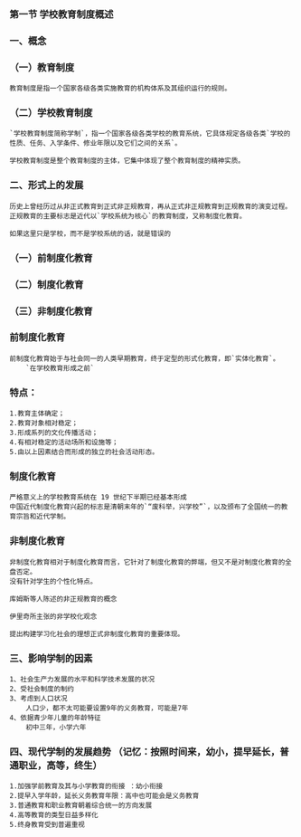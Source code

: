 ### 第一节 学校教育制度概述
### 一、概念
### （一）教育制度
    教育制度是指一个国家各级各类实施教育的机构体系及其组织运行的规则。

### （二）学校教育制度
    `学校教育制度简称学制`，指一个国家各级各类学校的教育系统，它具体规定各级各类`学校的性质、任务、入学条件、修业年限以及它们之间的关系`。

    学校教育制度是整个教育制度的主体，它集中体现了整个教育制度的精神实质。

### 二、形式上的发展
    历史上曾经历过从非正式教育到正式非正规教育，再从正式非正规教育到正规教育的演变过程。
    正规教育的主要标志是近代以`学校系统为核心`的教育制度，又称制度化教育。

    如果这里只是学校，而不是学校系统的话，就是错误的

### （一）前制度化教育
### （二）制度化教育
### （三）非制度化教育

### 前制度化教育
    前制度化教育始于与社会同一的人类早期教育，终于定型的形式化教育，即`实体化教育`。
        `在学校教育形成之前`

### 特点：
    1.教育主体确定；
    2.教育对象相对稳定；
    3.形成系列的文化传播活动；
    4.有相对稳定的活动场所和设施等；
    5.由以上因素结合而形成的独立的社会活动形态。

### 制度化教育
    严格意义上的学校教育系统在 19 世纪下半期已经基本形成
    中国近代制度化教育兴起的标志是清朝末年的`“废科举，兴学校”`，以及颁布了全国统一的教育宗旨和近代学制。

### 非制度化教育
    非制度化教育相对于制度化教育而言，它针对了制度化教育的弊端，但又不是对制度化教育的全盘否定。
    没有针对学生的个性化特点。

    库姆斯等人陈述的非正规教育的概念

    伊里奇所主张的非学校化观念

    提出构建学习化社会的理想正式非制度化教育的重要体现。

### 三、影响学制的因素
    1、社会生产力发展的水平和科学技术发展的状况
    2、受社会制度的制约
    3、考虑到人口状况
        人口少，都不太可能要设置9年的义务教育，可能是7年
    4、依据青少年儿童的年龄特征
        初中三年，小学六年

### 四、现代学制的发展趋势 （记忆：按照时间来，幼小，提早延长，普通职业，高等，终生）
    1.加强学前教育及其与小学教育的衔接 ：幼小衔接
    2.提早入学年龄，延长义务教育年限：高中也可能会是义务教育
    3.普通教育和职业教育朝着综合统一的方向发展
    4.高等教育的类型日益多样化
    5.终身教育受到普遍重视
